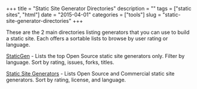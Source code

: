 +++
title = "Static Site Generator Directories"
description = ""
tags = ["static sites", "html"]
date = "2015-04-01"
categories = ["tools"]
slug = "static-site-generator-directories"
+++


These are the 2 main directories listing generators that you can use to build a static site. Each offers a sortable lists to browse by user rating or language.

[StaticGen](https://www.staticgen.com/) - Lists the top Open Source static site generators only. Filter by language. Sort by rating, issues, forks, titles.

[Static Site Generators](https://staticsitegenerators.net/) - Lists Open Source and Commercial static site generators. Sort by rating, license, and language.
